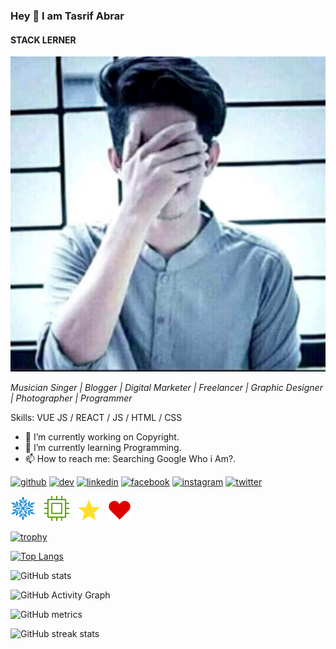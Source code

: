 ### Hey 👋 I am **Tasrif Abrar**
#### STACK LERNER
![STACK LERNER](https://github.com/tasrifabrar/tasrifabrar/blob/main/20220305_175619.jpg)

*Musician Singer | Blogger | Digital Marketer | Freelancer | Graphic Designer | Photographer | Programmer*

Skills: VUE JS / REACT / JS / HTML / CSS

- 🔭 I’m currently working on Copyright. 
- 🌱 I’m currently learning Programming. 
- 📫 How to reach me: Searching Google Who i Am?. 


[<img src='https://cdn.jsdelivr.net/npm/simple-icons@3.0.1/icons/github.svg' alt='github' height='40'>](https://github.com/tasrifabrar)  [<img src='https://cdn.jsdelivr.net/npm/simple-icons@3.0.1/icons/dev-dot-to.svg' alt='dev' height='40'>](https://dev.to/tasrifabrar)  [<img src='https://cdn.jsdelivr.net/npm/simple-icons@3.0.1/icons/linkedin.svg' alt='linkedin' height='40'>](https://www.linkedin.com/in/tasrif-abrar-a5387222a/)  [<img src='https://cdn.jsdelivr.net/npm/simple-icons@3.0.1/icons/facebook.svg' alt='facebook' height='40'>](https://www.facebook.com/A0B0C0DO)  [<img src='https://cdn.jsdelivr.net/npm/simple-icons@3.0.1/icons/instagram.svg' alt='instagram' height='40'>](https://www.instagram.com/tasrif.abrar.officially/)  [<img src='https://cdn.jsdelivr.net/npm/simple-icons@3.0.1/icons/twitter.svg' alt='twitter' height='40'>](https://twitter.com/TasrifAbrar)  

<a href='https://archiveprogram.github.com/'><img src='https://raw.githubusercontent.com/acervenky/animated-github-badges/master/assets/acbadge.gif' width='40' height='40'></a> <a href='https://docs.github.com/en/developers'><img src='https://raw.githubusercontent.com/acervenky/animated-github-badges/master/assets/devbadge.gif' width='40' height='40'></a> <a href='https://stars.github.com/'><img src='https://raw.githubusercontent.com/acervenky/animated-github-badges/master/assets/starbadge.gif' width='35' height='35'></a> <a href='https://docs.github.com/en/github/supporting-the-open-source-community-with-github-sponsors'><img src='https://raw.githubusercontent.com/acervenky/animated-github-badges/master/assets/sponsorbadge.gif' width='35' height='35'></a> 

[![trophy](https://github-profile-trophy.vercel.app/?username=tasrifabrar)](https://github.com/ryo-ma/github-profile-trophy)

[![Top Langs](https://github-readme-stats.vercel.app/api/top-langs/?username=tasrifabrar)](https://github.com/anuraghazra/github-readme-stats)

![GitHub stats](https://github-readme-stats.vercel.app/api?username=tasrifabrar&show_icons=true)  

![GitHub Activity Graph](https://activity-graph.herokuapp.com/graph?username=tasrifabrar)  

![GitHub metrics](https://metrics.lecoq.io/tasrifabrar)  

![GitHub streak stats](https://github-readme-streak-stats.herokuapp.com/?user=tasrifabrar)  

